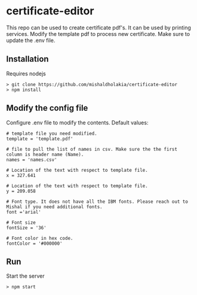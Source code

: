 # certificate-editor
This repo can be used to create certificate pdf's. It can be used by printing services. Modify the template pdf to process new certificate. Make sure to update the .env file. 


## Installation
Requires nodejs
```
> git clone https://github.com/mishaldholakia/certificate-editor
> npm install

```
## Modify the config file
Configure .env file to modify the contents. Default values:
```
# template file you need modified.
template = 'template.pdf'

# file to pull the list of names in csv. Make sure the the first column is header name (Name).
names = 'names.csv'

# Location of the text with respect to template file.
x = 327.641

# Location of the text with respect to template file.
y = 209.058

# Font type. It does not have all the IBM fonts. Please reach out to Mishal if you need additional fonts. 
font ='arial'

# Font size
fontSize = '36'

# Font color in hex code. 
fontColor = '#000000'
```
## Run
Start the server
```
> npm start
```
